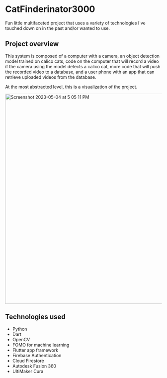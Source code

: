 # CatFinderinator3000
Fun little multifaceted project that uses a variety of technologies I've touched down on in the past and/or wanted to use.

## Project overview
This system is composed of a computer with a camera, an object detection model trained on calico cats, code on the computer that will record a video if the camera using the model detects a calico cat, more code that will push the recorded video to a database, and a user phone with an app that can retrieve uploaded videos from the database.

At the most abstracted level, this is a visualization of the project.

<img width="675" alt="Screenshot 2023-05-04 at 5 05 11 PM" src="https://user-images.githubusercontent.com/82725378/236331799-2918a59d-44b4-4771-993a-57618ac57ef0.png">

## Technologies used
- Python
- Dart
- OpenCV
- FOMO for machine learning
- Flutter app framework
- Firebase Authentication
- Cloud Firestore
- Autodesk Fusion 360
- UltiMaker Cura
